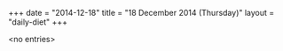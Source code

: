 +++
date = "2014-12-18"
title = "18 December 2014 (Thursday)"
layout = "daily-diet"
+++


\<no entries\>

